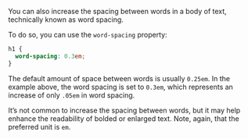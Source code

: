 You can also increase the spacing between words in a body of text, technically known as word spacing.

To do so, you can use the `word-spacing` property:

```css
h1 {
  word-spacing: 0.3em;
}
```

The default amount of space between words is usually `0.25em`. In the example above, the word spacing is set to `0.3em`, which represents an increase of only `.05em` in word spacing.

It’s not common to increase the spacing between words, but it may help enhance the readability of bolded or enlarged text. Note, again, that the preferred unit is `em`.